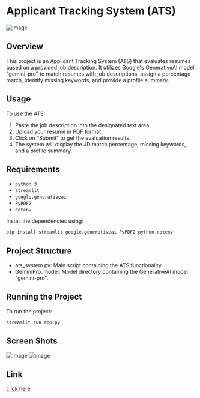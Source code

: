 # Applicant Tracking System (ATS)
![image](https://github.com/Mr-Vicky-01/YT-Video-Summarizer/assets/143078285/962938a2-c064-44bb-9388-690353a12d49)

## Overview
This project is an Applicant Tracking System (ATS) that evaluates resumes based on a provided job description. It utilizes Google's GenerativeAI model "gemini-pro" to match resumes with job descriptions, assign a percentage match, identify missing keywords, and provide a profile summary.

## Usage
To use the ATS:
1. Paste the job description into the designated text area.
2. Upload your resume in PDF format.
3. Click on "Submit" to get the evaluation results.
4. The system will display the JD match percentage, missing keywords, and a profile summary.

## Requirements
- `python 3`
- `streamlit`
- `google.generativeai`
- `PyPDF2`
- `dotenv`

Install the dependencies using:
```bash
pip install streamlit google.generativeai PyPDF2 python-dotenv
```

## Project Structure
- ats_system.py: Main script containing the ATS functionality.
- GeminiPro_model: Model directory containing the GenerativeAI model "gemini-pro".

## Running the Project

To run the project:
```bash
streamlit run app.py
```

## Screen Shots

![image](https://github.com/Mr-Vicky-01/YT-Video-Summarizer/assets/143078285/0d3f0520-f6ff-4465-b5a2-32cd89c8b9f7)
![image](https://github.com/Mr-Vicky-01/YT-Video-Summarizer/assets/143078285/7a27e9d3-2020-4729-be10-8e1dedea9599)

## Link

[click here](https://huggingface.co/spaces/Mr-Vicky-01/ATS-System)
